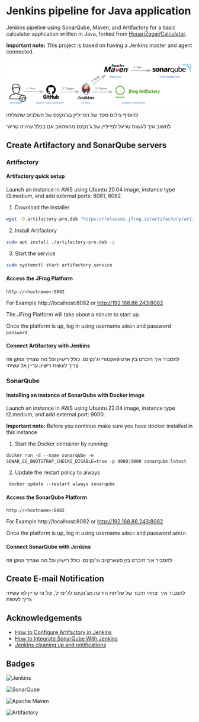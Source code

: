 # Jenkins pipeline for Java application
Jenkins pipeline using SonarQube, Maven, and Artifactory for a basic calculator application written in Java, forked from [HouariZegai/Calculator](https://github.com/HouariZegai/Calculator).  

**Important note:** This project is based on having a Jenkins master and agent connected.

![Image](jenkins-jfrog-maven.png "Architecture of the project")
  
 להוסיף צילום מסך של הפייליין בג'נקינס של השלבים שהצליחו  

לחשוב איך לעשות טריגל לפייליין של ג'נקינס מהגיהאב אם בכלל שיהיה טריגר

## Create Artifactory and SonarQube servers

### Artifactory

#### Artifactory quick setup
Launch an instance in AWS using Ubuntu 20.04 image, instance type t3.medium, and add external ports: 8081, 8082.
1. Download the installer
```bash
wget -O artifactory-pro.deb "https://releases.jfrog.io/artifactory/artifactory-pro-debs/pool/jfrog-artifactory-pro/jfrog-artifactory-pro-[RELEASE].deb"
```
2. Install Artifactory
```bash
sudo apt install ./artifactory-pro.deb -y
```
3. Start the service
```bash
sudo systemctl start artifactory.service
```

#### Access the JFrog Platform

```URL
http://<hostname>:8082
```

For Example http://localhost:8082 or http://192.168.86.243:8082

The JFrog Platform will take about a minute to start up.

Once the platform is up, log in using username `admin` and password `password`.

#### Connect Artifactory with Jenkins
להסביר איך חיברנו בין ארטיפאקטורי וג'נקינס. כולל רישיון וכל מה שצריך וטוקן וזה  
צריך לעשות רישיון עדיין אל עשיתי

### SonarQube
#### Installing an instance of SonarQube with Docker image

Launch an instance in AWS using Ubuntu 22.04 image, instance type t2.medium, and add external port: 9000.   
  
**Important note:** Before you continue make sure you have docker installed in this instance


1. Start the Docker container by running:

```
docker run -d --name sonarqube -e SONAR_ES_BOOTSTRAP_CHECKS_DISABLE=true -p 9000:9000 sonarqube:latest
```
2. Update the restart policy to always
```
 docker update --restart always sonarqube
 ```
#### Access the SonarQube Platform

```URL
http://<hostname>:8082
```

For Example http://localhost:8082 or http://192.168.86.243:8082

Once the platform is up, log in using username `admin` and password `admin`.

#### Connect SonarQube with Jenkins
להסביר איך חיברנו בין סונארקיוב וג'נקינס. כולל רישיון וכל מה שצריך וטוקן וזה

## Create E-mail Notification

להסביר איך יצרתי חיבור של שליחת הודעה מג'נקינס לג'ימייל, וכל זה
עדיין לא עשיתי צריך לעשות



## Acknowledgements

 - [ How to Configure Artifactory in Jenkins ](https://www.youtube.com/watch?v=fj_TD9pufFM)
 - [ How to Integrate SonarQube With Jenkins ](https://www.youtube.com/watch?v=KsTMy0920go)
 - [ Jenkins cleaning up and notifications ](https://www.jenkins.io/doc/pipeline/tour/post/)



## Badges

![Jenkins](https://img.shields.io/badge/jenkins-%232C5263.svg?style=for-the-badge&logo=jenkins&logoColor=white)

![SonarQube](https://img.shields.io/badge/Sonarqube-5190cf?style=for-the-badge&logo=sonarqube&logoColor=white)

![Apache Maven](https://img.shields.io/badge/Apache%20Maven-C71A36?style=for-the-badge&logo=Apache%20Maven&logoColor=white)

![Artifactory](https://img.shields.io/badge/Artifactory-1997B5&?logo=jfrog&logoColor=white&style=for-the-badge)